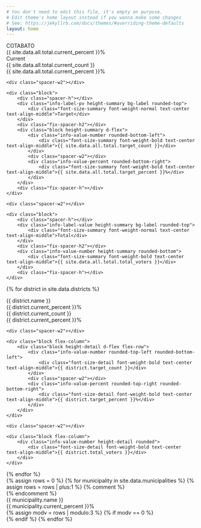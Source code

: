 ```yaml
---
# You don't need to edit this file, it's empty on purpose.
# Edit theme's home layout instead if you wanna make some changes
# See: https://jekyllrb.com/docs/themes/#overriding-theme-defaults
layout: home
---
```



<div class="d-flex flex-wrap justify-content-left">

<div class="block flex-column flex-grow-1">
    <div class="spacer-h"></div>
    <div id="summary_title" class="info-label-full height-summary bg-label container rounded-top flex-grow-1">
        <div class="font-size-summary font-weight-bold text-uppercase text-left text-align-middle">COTABATO</div>
    </div>
    <div class="fix-spacer-h2"></div>
    <div id="summary_progress_bar" class="progress height-summary rounded-bottom-left rounded-bottom-right rounded-0">
        <div class="progress-bar" role="progressbar" aria-valuenow="{{ site.data.all.total.percent }}" valuemin="0" valuemax="100" style="width:{{ site.data.all.total.percent }}%">
            <span class="font-size-summary font-weight-bold">{{ site.data.all.total.current_percent }}%</span>
        </div>
    </div>
    <div class="fix-spacer-h"></div>
</div>

<div class="spacer-w2"></div>

<div class="block d-flex">
    <div class="block">
        <div class="spacer-h"></div>
        <div class="info-label-pv height-summary bg-label rounded-top">
            <div class="font-size-summary font-weight-normal text-center text-align-middle">Current</div>
        </div>
        <div class="fix-spacer-h2"></div>
        <div class="block height-summary d-flex">
            <div class="info-value-number rounded-bottom-left">
                <div class="font-size-summary font-weight-bold text-center text-align-middle">{{ site.data.all.total.current_count }}</div>
            </div>
            <div class="spacer-w2"></div>
            <div class="info-value-percent rounded-bottom-right">
                <div class="font-size-summary font-weight-bold text-center text-align-middle">{{ site.data.all.total.current_percent }}%</div>
            </div>
        </div>
        <div class="fix-spacer-h"></div>
    </div>

    <div class="spacer-w2"></div>

    <div class="block">
        <div class="spacer-h"></div>
        <div class="info-label-pv height-summary bg-label rounded-top">
            <div class="font-size-summary font-weight-normal text-center text-align-middle">Target</div>
        </div>
        <div class="fix-spacer-h2"></div>
        <div class="block height-summary d-flex">
            <div class="info-value-number rounded-bottom-left">
                <div class="font-size-summary font-weight-bold text-center text-align-middle">{{ site.data.all.total.target_count }}</div>
            </div>
            <div class="spacer-w2"></div>
            <div class="info-value-percent rounded-bottom-right">
                <div class="font-size-summary font-weight-bold text-center text-align-middle">{{ site.data.all.total.target_percent }}%</div>
            </div>
        </div>
        <div class="fix-spacer-h"></div>
    </div>

    <div class="spacer-w2"></div>

    <div class="block">
        <div class="spacer-h"></div>
        <div class="info-label-value height-summary bg-label rounded-top">
            <div class="font-size-summary font-weight-normal text-center text-align-middle">Total</div>
        </div>
        <div class="fix-spacer-h2"></div>
        <div class="info-value-number height-summary rounded-bottom">
            <div class="font-size-summary font-weight-bold text-center text-align-middle">{{ site.data.all.total.total_voters }}</div>
        </div>
        <div class="fix-spacer-h"></div>
    </div>
</div>

</div>



<div class="fix-spacer-h"></div>



{% for district in site.data.districts %}
<div class="d-flex flex-wrap justify-content-left">
<div id="detail_left_content" class="block d-flex flex-grow-1">
    <div class="info-label-long height-detail bg-label container rounded-left">
        <div class="font-size-detail font-weight-bold text-uppercase text-left text-align-middle">{{ district.name }}</div>
    </div>
    <div class="spacer-w2"></div>
    <div class="progress height-detail flex-grow-1 rounded-0 rounded-top-right rounded-bottom-right">
        <div class="progress-bar rounded-0 rounded-top-right rounded-bottom-right" role="progressbar" aria-valuenow="{{ site.data.all.total.percent }}" valuemin="0" valuemax="100" style="width:{{ site.data.all.total.percent }}%">
            <span class="font-size-detail font-weight-bold">{{ district.current_percent }}%</span>
        </div>
    </div>
</div>

<div class="spacer-w2"></div>

<div class="block d-flex">
    <div class="block flex-column">
        <div class="block height-detail d-flex flex-row">
            <div class="info-value-number rounded-top-left rounded-bottom-left">
                <div class="font-size-detail font-weight-bold text-center text-align-middle">{{ district.current_count }}</div>
            </div>
            <div class="spacer-w2"></div>
            <div class="info-value-percent rounded-top-right rounded-bottom-right">
                <div class="font-size-detail font-weight-bold text-center text-align-middle">{{ district.current_percent }}%</div>
            </div>
        </div>
    </div>

    <div class="spacer-w2"></div>

    <div class="block flex-column">
        <div class="block height-detail d-flex flex-row">
            <div class="info-value-number rounded-top-left rounded-bottom-left">
                <div class="font-size-detail font-weight-bold text-center text-align-middle">{{ district.target_count }}</div>
            </div>
            <div class="spacer-w2"></div>
            <div class="info-value-percent rounded-top-right rounded-bottom-right">
                <div class="font-size-detail font-weight-bold text-center text-align-middle">{{ district.target_percent }}%</div>
            </div>
        </div>
    </div>

    <div class="spacer-w2"></div>

    <div class="block flex-column">
        <div class="info-value-number height-detail rounded">
            <div class="font-size-detail font-weight-bold text-center text-align-middle">{{ district.total_voters }}</div>
        </div>
    </div>
</div>
</div>

<div class="collapsible-vertical-spacer"></div>
{% endfor %}



<div class="fix-spacer-h"></div>
<div class="fix-spacer-h"></div>



<div class="d-flex flex-wrap justify-content-start">
{% assign rows = 0 %}
{% for municipality in site.data.municipalities %}
    {% assign rows = rows | plus:1 %}
    {% comment %}
    <div id="detail_small_content" class="block d-flex flex-wrap flex-row justify-content-start">
    {% endcomment %}
    <div id="detail_small_content" class="block d-flex flex-grow-1">
        <div class="info-label-long height-small bg-label container rounded-left">
            <div class="font-size-small font-weight-bold text-uppercase text-left text-align-middle">{{ municipality.name }}</div>
        </div>
        <div class="spacer-w2"></div>
        <div class="progress height-small flex-grow-1 rounded-0 rounded-top-right rounded-bottom-right">
            <div class="progress-bar rounded-0 rounded-top-right rounded-bottom-right" role="progressbar" aria-valuenow="{{ site.data.all.total.percent }}" valuemin="0" valuemax="100" style="width:{{ site.data.all.total.percent }}%">
                <span class="font-size-small font-weight-bold">{{ municipality.current_percent }}%</span>
            </div>
        </div>
    </div>
    <div class="fix-spacer-w"></div>
    {% assign modv = rows | modulo:3 %}
    {% if modv == 0 %}
    <div class="municipality_horizontal_divider"></div>
    {% endif %}
{% endfor %}
</div>
